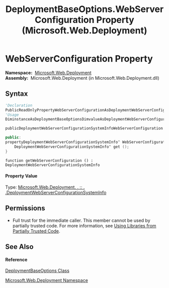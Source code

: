 ﻿---
title: DeploymentBaseOptions.WebServerConfiguration Property  (Microsoft.Web.Deployment)
TOCTitle: WebServerConfiguration Property
ms:assetid: P:Microsoft.Web.Deployment.DeploymentBaseOptions.WebServerConfiguration
ms:mtpsurl: https://msdn.microsoft.com/en-us/library/microsoft.web.deployment.deploymentbaseoptions.webserverconfiguration(v=VS.90)
ms:contentKeyID: 22753891
ms.date: 05/02/2012
mtps_version: v=VS.90
f1_keywords:
- Microsoft.Web.Deployment.DeploymentBaseOptions.WebServerConfiguration
- Microsoft.Web.Deployment.DeploymentBaseOptions.get_WebServerConfiguration
dev_langs:
- CSharp
- JScript
- VB
- c++
api_location:
- Microsoft.Web.Deployment.dll
api_name:
- Microsoft.Web.Deployment.DeploymentBaseOptions.get_WebServerConfiguration
- Microsoft.Web.Deployment.DeploymentBaseOptions.WebServerConfiguration
api_type:
- Managed
topic_type:
- apiref
- kbSyntax
product_family_name: VS
ROBOTS: INDEX,FOLLOW
---

# WebServerConfiguration Property

**Namespace:**  [Microsoft.Web.Deployment](microsoft-web-deployment-namespace.md)  
**Assembly:**  Microsoft.Web.Deployment (in Microsoft.Web.Deployment.dll)

## Syntax

``` vb
'Declaration
PublicReadOnlyPropertyWebServerConfigurationAsDeploymentWebServerConfigurationSystemInfo
'Usage
DiminstanceAsDeploymentBaseOptionsDimvalueAsDeploymentWebServerConfigurationSystemInfovalue = instance.WebServerConfiguration
```

``` csharp
publicDeploymentWebServerConfigurationSystemInfoWebServerConfiguration { get; }
```

``` c++
public:
propertyDeploymentWebServerConfigurationSystemInfo^ WebServerConfiguration {
    DeploymentWebServerConfigurationSystemInfo^ get ();
}
```

``` jscript
function getWebServerConfiguration () : DeploymentWebServerConfigurationSystemInfo
```

#### Property Value

Type: [Microsoft.Web.Deployment. . :: . .DeploymentWebServerConfigurationSystemInfo](deploymentwebserverconfigurationsysteminfo-class-microsoft-web-deployment.md)  

## Permissions

  - Full trust for the immediate caller. This member cannot be used by partially trusted code. For more information, see [Using Libraries from Partially Trusted Code](https://msdn.microsoft.com/en-us/library/8skskf63\(v=vs.90\)).

## See Also

#### Reference

[DeploymentBaseOptions Class](deploymentbaseoptions-class-microsoft-web-deployment.md)

[Microsoft.Web.Deployment Namespace](microsoft-web-deployment-namespace.md)

